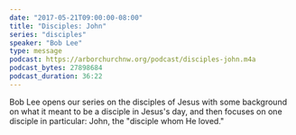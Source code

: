 ```yaml
---
date: "2017-05-21T09:00:00-08:00"
title: "Disciples: John"
series: "disciples"
speaker: "Bob Lee"
type: message
podcast: https://arborchurchnw.org/podcast/disciples-john.m4a
podcast_bytes: 27898684 
podcast_duration: 36:22
---
```


Bob Lee opens our series on the disciples of Jesus with some background on what it meant to be a disciple in Jesus's day, and then focuses on one disciple in particular: John, the "disciple whom He loved."

